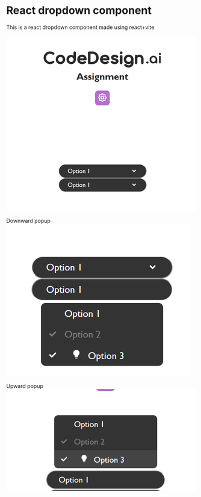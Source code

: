 # React dropdown component

This is a react dropdown component made using react+vite

![alt text](image.png)

Downward popup
![alt text](image-1.png)

Upward popup
![alt text](image-2.png)
